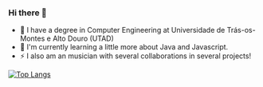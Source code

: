 ### Hi there 👋
- 🔭 I have a degree in Computer Engineering at Universidade de Trás-os-Montes e Alto Douro (UTAD)
- 🌱 I'm currently learning a little more about Java and Javascript.
- ⚡ I also am an musician with several collaborations in several projects!

[![Top Langs](https://github-readme-stats-git-masterrstaa-rickstaa.vercel.app/api/top-langs/?username=Andre-Pereira01)](https://github.com/Andre-Pereira01/github-readme-stats)




